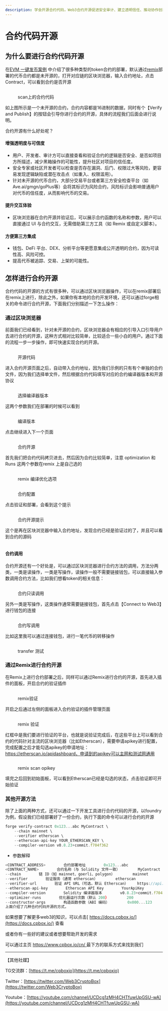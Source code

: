 ```yaml
---
description: 学会开源合约代码，Web3合约开源促进安全审计、建立透明信任、推动协作创新并加强社区问责制。
---
```


# 合约代码开源

## 为什么要进行合约代码开源

在[EVM 一键发币案例](evm-yi-jian-fa-bi-an-li/biao-zhun-erc20-dai-bi-bu-shu.md) 中介绍了很多种类型的token合约的部署，默认通过[remix](https://remix.ethereum.org/)部署的代币合约都是未开源的，打开对应链的区块浏览器，输入合约地址，点击Contract，可以看到合约是否开源

<figure><img src="../../../.gitbook/assets/image (1) (1) (1).png" alt=""><figcaption><p>scan上的合约代码</p></figcaption></figure>

如上图所示是一个未开源的合约，合约内容都是16进制的数据，同时有个【Verify and Publish】的按钮会引导你进行合约的开源，具体的流程我们后面会进行说明。

合约开源有什么好处呢？

#### **增强透明度与可信度**

* 用户、开发者、审计方可以直接查看和验证合约的逻辑是否安全、是否如项目方所描述，减少黑箱操作的可能性，提升社区对项目的信任度。
* 安全专家或社区开发者可以检查是否存在漏洞、后门、权限过大等风险，更容易发现逻辑缺陷或潜在攻击点（如重入、权限滥用）。
* 针对未开源的代币合约，大部分交易平台或者第三方安全检查平台（如Ave.ai/gmgn/goPlus等）会将其标识为风险合约，风险标识会影响普通用户对代币的信任度，从而影响代币的交易。

#### **提升交互体验**

* 区块浏览器在合约开源并验证后，可以展示合约函数的名称和参数，用户可以直接通过 UI 与合约交互，无需借助第三方工具（如 Remix 或自定义脚本）。

#### **方便第三方集成**

* 钱包、DeFi 平台、DEX、分析平台等更愿意集成公开透明的合约，因为可读性高、风险可控。
* 提高代币被追踪、交易、上架的可能性。

## 怎样进行合约开源

合约代码的开源的方式有很多种，可以通过区块浏览器操作，可以在remix部署后在remix上进行，除此之外，如果你有本地的合约开发环境，还可以通过forge相关的命令进行合约开源，下面我们分别描述一下怎么操作：

### **通过区块浏览器**

前面我们已经看到，针对未开源的合约，区块浏览器会有相应的引导入口引导用户去进行合约的开源，这种方式相对比较简单，比较适合一些小白的用户。通过下面的流程一步一步操作，即可快速实现合约的开源。

<figure><img src="../../../.gitbook/assets/image (1) (1) (1) (1).png" alt=""><figcaption><p>开源代码</p></figcaption></figure>

进入合约开源页面之后，自动带入合约地址，因为我们示例的只有有个单独的合约文件，因为我们选择单文件，然后根据合约代码填写对应的合约编译器版本和开源协议

<figure><img src="../../../.gitbook/assets/image (2) (1) (1).png" alt=""><figcaption><p>选择编译器版本</p></figcaption></figure>

这两个参数我们在部署的时候可以看到

<figure><img src="../../../.gitbook/assets/image (3) (1) (1).png" alt=""><figcaption><p>编译版本</p></figcaption></figure>

点击继续进入下一个页面

<figure><img src="../../../.gitbook/assets/image (4) (1) (1).png" alt=""><figcaption><p>合约开源</p></figcaption></figure>

首先我们把合约代码拷贝进去，然后因为合约比较简单，注意 optimization 和 Runs 这两个参数在remix 上是自己选的

<figure><img src="../../../.gitbook/assets/image (15) (1).png" alt=""><figcaption><p>remix 编译优化选项</p></figcaption></figure>

<figure><img src="../../../.gitbook/assets/image (5) (1) (1).png" alt=""><figcaption><p>合约配置</p></figcaption></figure>

点击验证和部署，会看到这个提示

<figure><img src="../../../.gitbook/assets/image (6) (1) (1).png" alt=""><figcaption><p>合约开源提示</p></figcaption></figure>

这个是再在区块浏览器中输入合约地址，发现合约已经是验证过的了，并且可以看到合约的源码

<figure><img src="../../../.gitbook/assets/image (8) (1) (1).png" alt=""><figcaption></figcaption></figure>

#### **合约调用**

合约开源还有一个好处是，可以通过区块浏览器进行合约方法的调用，方法分两类，一类是读操作，一类是写操作，读操作一般不需要链接钱包，可以直接输入参数调用合约方法，比如我们想看token的相关信息：

<figure><img src="../../../.gitbook/assets/image (9) (1) (1).png" alt=""><figcaption><p>合约只读调用</p></figcaption></figure>

另外一类是写操作，这类操作通常需要链接钱包，首先点击【Connect to Web3】进行钱包的连接

<figure><img src="../../../.gitbook/assets/image (10) (1) (1).png" alt=""><figcaption><p>合约写调用</p></figcaption></figure>

比如这里我可以通过连接钱包，进行一笔代币的转移操作

<figure><img src="../../../.gitbook/assets/image (11) (1) (1).png" alt=""><figcaption><p>transfer 测试</p></figcaption></figure>

### **通过Remix进行合约开源**

在Remix上进行合约部署之后，同样可以通过Remix进行合约的开源，首先进入插件的面板，开启合约的验证插件

<figure><img src="../../../.gitbook/assets/image (12) (1).png" alt=""><figcaption><p>remix验证</p></figcaption></figure>

开启之后通过左侧的面板进入合约验证的插件管理页面

<figure><img src="../../../.gitbook/assets/image (13) (1).png" alt=""><figcaption><p>remix 验证</p></figcaption></figure>

红框中是我们要进行验证的平台，也就是说验证完成后，在这些平台上可以看到合约的代码针对主流的区块浏览器（比如Etherscan），需要申请apikey进行配置，完成配置之后才能勾选apikey的申请地址：https://etherscan.io/apidashboard，申请到的apikey可以主网和测试网通用

<figure><img src="../../../.gitbook/assets/7a599358-b28e-4678-85bc-df2517d126e8.png" alt=""><figcaption><p>remix scan opikey</p></figcaption></figure>

填完之后回到初始面板，可以看到Etherscan已经是勾选的状态，点击验证即可开始验证

### **其他开源方法**

除了上面的两种方式，还可以通过一下开发工具进行合约代码的开源，以foundry为例，假设我们已经部署好了一份合约，执行下面的命令可以进行合约的开源

```typescript
forge verify-contract 0x123...abc MyContract \
    --chain mainnet \
    --verifier etherscan \
    --etherscan-api-key YOUR_ETHERSCAN_KEY \
    --compiler-version v0.8.23+commit.f704f362
```

* 参数解释

```javascript
<CONTRACT_ADDRESS>        合约部署地址        0x123...abc
<CONTRACT_NAME>        合约名称（与 Solidity 文件一致）        MyContract
--chain        链 ID（如 mainnet、goerli、polygon）        mainnet
--verifier        验证服务（通常 etherscan）        etherscan
--verifier-url        验证 API URL（可选，默认 Etherscan）    https://api.etherscan.io/api
--etherscan-api-key        Etherscan API Key        YourApiKey
--compiler-version        Solidity 编译器版本        v0.8.23+commit.f704f362
--optimizer-runs        优化器运行次数（默认 200）        200
--constructor-args        构造函数参数（ABI 编码）        0x000...123
上面介绍了几种合约代码开源的方式，
```

如果想要了解更多web3的知识，可以点击[ https://docs.cpbox.io/](https://docs.cpbox.io/) 查看

或者你有一些好的建议或者想要帮助开发的需求

可以通过主页 [https://www.cpbox.io/cn/ ](https://www.cpbox.io/cn/)最下方的联系方式来找到我们

***

【其他社媒】

TG交流群：[https://t.me/cpboxio](https://t.me/cpboxio)

Twitter：[https://twitter.com/Web3CryptoBox](https://twitter.com/Web3CryptoBox)

Youtube：[https://youtube.com/channel/UCDcg1zMH4CHTfuwUpGSU-wA](https://youtube.com/channel/UCDcg1zMH4CHTfuwUpGSU-wA)
